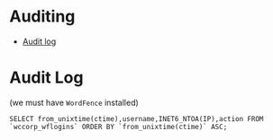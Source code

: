 # Auditing

- [Audit log](#audit-log)

# Audit Log

(we must have `WordFence` installed)

```
SELECT from_unixtime(ctime),username,INET6_NTOA(IP),action FROM `wccorp_wflogins` ORDER BY `from_unixtime(ctime)` ASC;
```


